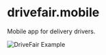 # drivefair.mobile
Mobile app for delivery drivers.

![DriveFair Example](https://imgur.com/L3yB33N.gif)


